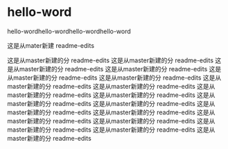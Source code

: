 # hello-word
hello-wordhello-wordhello-wordhello-word

这是从mater新建
readme-edits

这是从master新建的分
readme-edits
这是从master新建的分
readme-edits
这是从master新建的分
readme-edits
这是从master新建的分
readme-edits
这是从master新建的分
readme-edits
这是从master新建的分
readme-edits
这是从master新建的分
readme-edits
这是从master新建的分
readme-edits
这是从master新建的分
readme-edits
这是从master新建的分
readme-edits
这是从master新建的分
readme-edits
这是从master新建的分
readme-edits
这是从master新建的分
readme-edits
这是从master新建的分
readme-edits
这是从master新建的分
readme-edits
这是从master新建的分
readme-edits
这是从master新建的分
readme-edits
这是从master新建的分
readme-edits
这是从master新建的分
readme-edits
